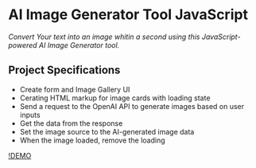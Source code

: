 # AI Image Generator Tool JavaScript

_Convert Your text into an image whitin a second using this JavaScript-powered AI Image Generator tool._

## Project Specifications

- Create form and Image Gallery UI
- Cerating HTML markup for image cards with loading state
- Send a request to the OpenAI API to generate images based on user inputs
- Get the data from the response
- Set the image source to the AI-generated image data
- When the image loaded, remove the loading

[!DEMO](ai-image-generator-itsh.netlify.app/)
